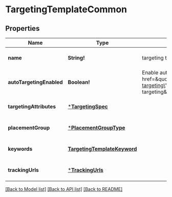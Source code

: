 # TargetingTemplateCommon

## Properties
Name | Type | Description | Notes
------------ | ------------- | ------------- | -------------
**name** | **String!** | targeting template name | [optional] [default to null]
**autoTargetingEnabled** | **Boolean!** | Enable auto-targeting for ad group. Also known as &lt;a href&#x3D;\&quot;https://help.pinterest.com/en/business/article/expanded-targeting\&quot; target&#x3D;\&quot;_blank\&quot;&gt;\&quot;expanded targeting\&quot;&lt;/a&gt;. | [optional] [default to true]
**targetingAttributes** | [***TargetingSpec**](TargetingSpec.md) |  | [optional] [default to null]
**placementGroup** | [***PlacementGroupType**](PlacementGroupType.md) |  | [optional] [default to null]
**keywords** | [**TargetingTemplateKeyword**](TargetingTemplateKeyword.md) |  | [optional] [default to null]
**trackingUrls** | [***TrackingUrls**](TrackingUrls.md) |  | [optional] [default to null]

[[Back to Model list]](../README.md#documentation-for-models) [[Back to API list]](../README.md#documentation-for-api-endpoints) [[Back to README]](../README.md)


